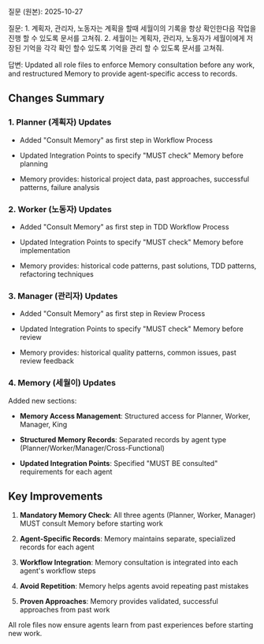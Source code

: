 질문 (원본):
2025-10-27

질문: 1. 계획자, 관리자, 노동자는 계획을 할때 세월이의 기록을 항상 확인한다음 작업을 진행 할 수 있도록 문서를 고쳐줘.
2. 세월이는 계획자, 관리자, 노동자가 세월이에게 저장된 기억을 각각 확인 할수 있도록 기억을 관리 할 수 있도록 문서를 고쳐줘.

답변:
Updated all role files to enforce Memory consultation before any work, and restructured Memory to provide agent-specific access to records.

<!-- 작업 전에 세월이 상담을 강제하고 세월이를 에이전트별 접근이 가능하도록 재구조화했습니다. -->

## Changes Summary
<!-- 변경 사항 요약 -->

### 1. Planner (계획자) Updates
<!-- 계획자 업데이트 -->
- Added "Consult Memory" as first step in Workflow Process
<!-- 워크플로 프로세스의 첫 단계로 "세월이 상담" 추가 -->
- Updated Integration Points to specify "MUST check" Memory before planning
<!-- 계획 전에 세월이를 "반드시 확인"하도록 통합 포인트 업데이트 -->
- Memory provides: historical project data, past approaches, successful patterns, failure analysis
<!-- 세월이가 제공: 과거 프로젝트 데이터, 과거 접근 방식, 성공 패턴, 실패 분석 -->

### 2. Worker (노동자) Updates
<!-- 노동자 업데이트 -->
- Added "Consult Memory" as first step in TDD Workflow Process
<!-- TDD 워크플로 프로세스의 첫 단계로 "세월이 상담" 추가 -->
- Updated Integration Points to specify "MUST check" Memory before implementation
<!-- 구현 전에 세월이를 "반드시 확인"하도록 통합 포인트 업데이트 -->
- Memory provides: historical code patterns, past solutions, TDD patterns, refactoring techniques
<!-- 세월이가 제공: 과거 코드 패턴, 과거 해결책, TDD 패턴, 리팩토링 기법 -->

### 3. Manager (관리자) Updates
<!-- 관리자 업데이트 -->
- Added "Consult Memory" as first step in Review Process
<!-- 검토 프로세스의 첫 단계로 "세월이 상담" 추가 -->
- Updated Integration Points to specify "MUST check" Memory before review
<!-- 검토 전에 세월이를 "반드시 확인"하도록 통합 포인트 업데이트 -->
- Memory provides: historical quality patterns, common issues, past review feedback
<!-- 세월이가 제공: 과거 품질 패턴, 일반적인 문제, 과거 검토 피드백 -->

### 4. Memory (세월이) Updates
<!-- 세월이 업데이트 -->
Added new sections:
<!-- 새로운 섹션 추가 -->
- **Memory Access Management**: Structured access for Planner, Worker, Manager, King
<!-- 메모리 접근 관리: 계획자, 노동자, 관리자, 건물주를 위한 구조화된 접근 -->
- **Structured Memory Records**: Separated records by agent type (Planner/Worker/Manager/Cross-Functional)
<!-- 구조화된 메모리 기록: 에이전트 유형별로 기록 분리 (계획자/노동자/관리자/크로스 기능) -->
- **Updated Integration Points**: Specified "MUST BE consulted" requirements for each agent
<!-- 업데이트된 통합 포인트: 각 에이전트에 대한 "반드시 상담해야 함" 요구사항 지정 -->

## Key Improvements
<!-- 주요 개선 사항 -->
1. **Mandatory Memory Check**: All three agents (Planner, Worker, Manager) MUST consult Memory before starting work
<!-- 필수 세월이 확인: 세 에이전트(계획자, 노동자, 관리자)는 작업을 시작하기 전에 반드시 세월이를 상담해야 합니다 -->
2. **Agent-Specific Records**: Memory maintains separate, specialized records for each agent
<!-- 에이전트별 기록: 세월이가 각 에이전트를 위한 별도의 전문 기록을 유지합니다 -->
3. **Workflow Integration**: Memory consultation is integrated into each agent's workflow steps
<!-- 워크플로 통합: 세월이 상담이 각 에이전트의 워크플로 단계에 통합되었습니다 -->
4. **Avoid Repetition**: Memory helps agents avoid repeating past mistakes
<!-- 반복 방지: 세월이가 에이전트가 과거 실수를 반복하지 않도록 돕습니다 -->
5. **Proven Approaches**: Memory provides validated, successful approaches from past work
<!-- 검증된 접근: 세월이가 과거 작업에서 검증된 성공적인 접근 방식을 제공합니다 -->

All role files now ensure agents learn from past experiences before starting new work.

<!-- 모든 역할 파일이 이제 에이전트가 새 작업을 시작하기 전에 과거 경험에서 학습하도록 보장합니다. -->

